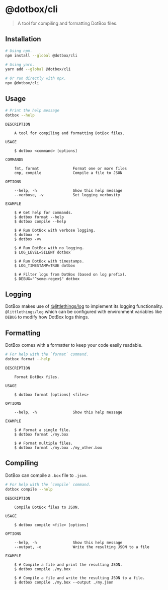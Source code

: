 # @dotbox/cli

> A tool for compiling and formatting DotBox files.

## Installation

```bash
# Using npm.
npm install --global @dotbox/cli

# Using yarn.
yarn add --global @dotbox/cli

# Or run directly with npx.
npx @dotbox/cli
```

## Usage

```bash
# Print the help message
dotbox --help
```

```
DESCRIPTION

    A tool for compiling and formatting DotBox files.

USAGE

    $ dotbox <command> [options]

COMMANDS

    fmt, format               Format one or more files
    cmp, compile              Compile a file to JSON

OPTIONS

    --help, -h                Show this help message
    --verbose, -v             Set logging verbosity

EXAMPLE

    $ # Get help for commands.
    $ dotbox format --help
    $ dotbox compile --help

    $ # Run DotBox with verbose logging.
    $ dotbox -v
    $ dotbox -vv

    $ # Run DotBox with no logging.
    $ LOG_LEVEL=SILENT dotbox

    $ # Run DotBox with timestamps.
    $ LOG_TIMESTAMP=TRUE dotbox

    $ # Filter logs from DotBox (based on log prefix).
    $ DEBUG="^some-regex$" dotbox
```

## Logging

DotBox makes use of [@littlethings/log](https://npm.im/@littlethings/log)
to implement its logging functionality. `@littlethings/log`
which can be configured with environment variables like `DEBUG`
to modify how DotBox logs things.

## Formatting

DotBox comes with a formatter to keep your code easily readable.

```bash
# For help with the `format` command.
dotbox format --help
```

```
DESCRIPTION

    Format DotBox files.

USAGE

    $ dotbox format [options] <files>

OPTIONS

    --help, -h                Show this help message

EXAMPLE

    $ # Format a single file.
    $ dotbox format ./my.box

    $ # Format multiple files.
    $ dotbox format ./my.box ./my_other.box
```

## Compiling

DotBox can compile a `.box` file to `.json`.

```bash
# For help with the `compile` command.
dotbox compile --help
```

```
DESCRIPTION

    Compile DotBox files to JSON.

USAGE

    $ dotbox compile <file> [options]

OPTIONS

    --help, -h                Show this help message
    --output, -o              Write the resulting JSON to a file

EXAMPLE

    $ # Compile a file and print the resulting JSON.
    $ dotbox compile ./my.box

    $ # Compile a file and write the resulting JSON to a file.
    $ dotbox compile ./my.box --output ./my.json
```
